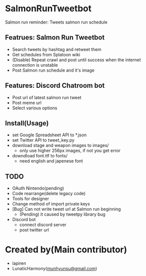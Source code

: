 # SalmonRunTweetbot
Salmon run reminder: Tweets salmon run schedule

## Featrues: Salmon Run Tweetbot
- Search tweets by hashtag and retweet them
- Get schedules from Splatoon wiki
- (Disable) Repeat crawl and post until success when the internet connection is unstable
- Post Salmon run schedule and it's image

## Features: Discord Chatroom bot
- Post url of latest salmon run tweet
- Post meme url
- Select various options

## Install(Usage)
- set Google Spreadsheet API to \*.json
- set Twitter API to tweet\_key.py
- download stage and weapon images to images/
  - only use higher 256px images, if not you get error
- downdload font.ttf to fonts/
  - need english and japenese font
  
## TODO
- OAuth Nintendo(pending)
- Code rearrange(delete legacy code)
- Tools for designer
- Change method of import private keys
- [Bug] Can not write tweet url at Salmon run beginning
  - (Pending) it caused by tweetpy library bug
- Discord bot
  - connect discord server
  - post twitter url


# Created by(Main contributor)
- lapiren
- LunaticHarmony(munhyunsu@gmail.com)
